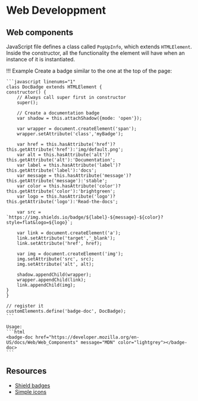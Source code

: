 # Web Developpment


## Web components


<badge-doc href="https://developer.mozilla.org/en-US/docs/Web/Web_Components" message="MDN" color="lightgrey"></badge-doc>


JavaScript file defines a class called `PopUpInfo`, which extends `HTMLElement`. Inside the constructor, all the functionality the element will have when an instance of it is instantiated.

!!! Example 
	Create a badge similar to the one at the top of the page:

	```javascript linenums="1"
	class DocBadge extends HTMLElement {
	constructor() {
		// Always call super first in constructor
		super();

		// Create a documentation badge
		var shadow = this.attachShadow({mode: 'open'});

		var wrapper = document.createElement('span');
		wrapper.setAttribute('class','myBadge');

		var href = this.hasAttribute('href')?this.getAttribute('href'):'img/default.png';
		var alt = this.hasAttribute('alt')?this.getAttribute('alt'):'Documentation';
		var label = this.hasAttribute('label')?this.getAttribute('label'):'docs';
		var message = this.hasAttribute('message')?this.getAttribute('message'):'stable';
		var color = this.hasAttribute('color')?this.getAttribute('color'):'brightgreen';
		var logo = this.hasAttribute('logo')?this.getAttribute('logo'):'Read-the-docs';

		var src = `https://img.shields.io/badge/${label}-${message}-${color}?style=flat&logo=${logo}`;
		
		var link = document.createElement('a');
		link.setAttribute('target','_blank');
		link.setAttribute('href', href);

		var img = document.createElement('img');
		img.setAttribute('src', src);
		img.setAttribute('alt', alt);

		shadow.appendChild(wrapper);
		wrapper.appendChild(link);
		link.appendChild(img);
	}
	}

	// register it
	customElements.define('badge-doc', DocBadge);
	```

	Usage:
	```html
	<badge-doc href="https://developer.mozilla.org/en-US/docs/Web/Web_Components" message="MDN" color="lightgrey"></badge-doc>
	```



## Resources

- [Shield badges](https://shields.io/)
- [Simple icons](https://simpleicons.org/)